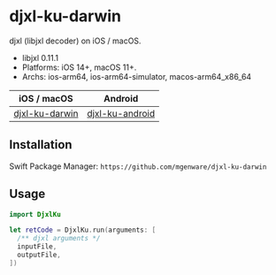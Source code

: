 # djxl-ku-darwin

djxl (libjxl decoder) on iOS / macOS.

- libjxl 0.11.1
- Platforms: iOS 14+, macOS 11+.
- Archs: ios-arm64, ios-arm64-simulator, macos-arm64_x86_64

| iOS / macOS                                                  | Android                                                        |
|--------------------------------------------------------------|----------------------------------------------------------------|
| [djxl-ku-darwin](https://github.com/mgenware/djxl-ku-darwin) | [djxl-ku-android](https://github.com/mgenware/djxl-ku-android) |

## Installation

Swift Package Manager: `https://github.com/mgenware/djxl-ku-darwin`

## Usage

```swift
import DjxlKu

let retCode = DjxlKu.run(arguments: [
  /** djxl arguments */
  inputFile,
  outputFile,
])
```
